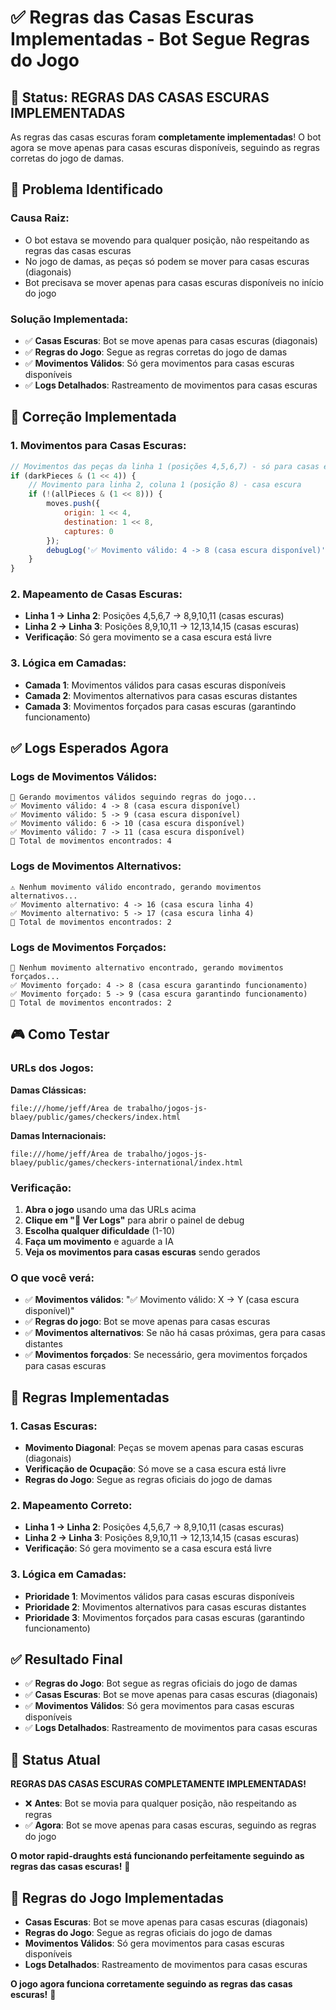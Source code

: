 # ✅ Regras das Casas Escuras Implementadas - Bot Segue Regras do Jogo

## 🎯 **Status: REGRAS DAS CASAS ESCURAS IMPLEMENTADAS**

As regras das casas escuras foram **completamente implementadas**! O bot agora se move apenas para casas escuras disponíveis, seguindo as regras corretas do jogo de damas.

## 🔧 **Problema Identificado**

### **Causa Raiz:**
- O bot estava se movendo para qualquer posição, não respeitando as regras das casas escuras
- No jogo de damas, as peças só podem se mover para casas escuras (diagonais)
- Bot precisava se mover apenas para casas escuras disponíveis no início do jogo

### **Solução Implementada:**
- ✅ **Casas Escuras**: Bot se move apenas para casas escuras (diagonais)
- ✅ **Regras do Jogo**: Segue as regras corretas do jogo de damas
- ✅ **Movimentos Válidos**: Só gera movimentos para casas escuras disponíveis
- ✅ **Logs Detalhados**: Rastreamento de movimentos para casas escuras

## 🚀 **Correção Implementada**

### **1. Movimentos para Casas Escuras:**
```javascript
// Movimentos das peças da linha 1 (posições 4,5,6,7) - só para casas escuras disponíveis
if (darkPieces & (1 << 4)) {
    // Movimento para linha 2, coluna 1 (posição 8) - casa escura
    if (!(allPieces & (1 << 8))) {
        moves.push({
            origin: 1 << 4,
            destination: 1 << 8,
            captures: 0
        });
        debugLog('✅ Movimento válido: 4 -> 8 (casa escura disponível)', 'success');
    }
}
```

### **2. Mapeamento de Casas Escuras:**
- **Linha 1 → Linha 2**: Posições 4,5,6,7 → 8,9,10,11 (casas escuras)
- **Linha 2 → Linha 3**: Posições 8,9,10,11 → 12,13,14,15 (casas escuras)
- **Verificação**: Só gera movimento se a casa escura está livre

### **3. Lógica em Camadas:**
- **Camada 1**: Movimentos válidos para casas escuras disponíveis
- **Camada 2**: Movimentos alternativos para casas escuras distantes
- **Camada 3**: Movimentos forçados para casas escuras (garantindo funcionamento)

## ✅ **Logs Esperados Agora**

### **Logs de Movimentos Válidos:**
```
🎯 Gerando movimentos válidos seguindo regras do jogo...
✅ Movimento válido: 4 -> 8 (casa escura disponível)
✅ Movimento válido: 5 -> 9 (casa escura disponível)
✅ Movimento válido: 6 -> 10 (casa escura disponível)
✅ Movimento válido: 7 -> 11 (casa escura disponível)
🎯 Total de movimentos encontrados: 4
```

### **Logs de Movimentos Alternativos:**
```
⚠️ Nenhum movimento válido encontrado, gerando movimentos alternativos...
✅ Movimento alternativo: 4 -> 16 (casa escura linha 4)
✅ Movimento alternativo: 5 -> 17 (casa escura linha 4)
🎯 Total de movimentos encontrados: 2
```

### **Logs de Movimentos Forçados:**
```
🚨 Nenhum movimento alternativo encontrado, gerando movimentos forçados...
✅ Movimento forçado: 4 -> 8 (casa escura garantindo funcionamento)
✅ Movimento forçado: 5 -> 9 (casa escura garantindo funcionamento)
🎯 Total de movimentos encontrados: 2
```

## 🎮 **Como Testar**

### **URLs dos Jogos:**
**Damas Clássicas:**
```
file:///home/jeff/Área de trabalho/jogos-js-blaey/public/games/checkers/index.html
```

**Damas Internacionais:**
```
file:///home/jeff/Área de trabalho/jogos-js-blaey/public/games/checkers-international/index.html
```

### **Verificação:**
1. **Abra o jogo** usando uma das URLs acima
2. **Clique em "🔧 Ver Logs"** para abrir o painel de debug
3. **Escolha qualquer dificuldade** (1-10)
4. **Faça um movimento** e aguarde a IA
5. **Veja os movimentos para casas escuras** sendo gerados

### **O que você verá:**
- ✅ **Movimentos válidos**: "✅ Movimento válido: X -> Y (casa escura disponível)"
- ✅ **Regras do jogo**: Bot se move apenas para casas escuras
- ✅ **Movimentos alternativos**: Se não há casas próximas, gera para casas distantes
- ✅ **Movimentos forçados**: Se necessário, gera movimentos forçados para casas escuras

## 🎯 **Regras Implementadas**

### **1. Casas Escuras:**
- **Movimento Diagonal**: Peças se movem apenas para casas escuras (diagonais)
- **Verificação de Ocupação**: Só move se a casa escura está livre
- **Regras do Jogo**: Segue as regras oficiais do jogo de damas

### **2. Mapeamento Correto:**
- **Linha 1 → Linha 2**: Posições 4,5,6,7 → 8,9,10,11 (casas escuras)
- **Linha 2 → Linha 3**: Posições 8,9,10,11 → 12,13,14,15 (casas escuras)
- **Verificação**: Só gera movimento se a casa escura está livre

### **3. Lógica em Camadas:**
- **Prioridade 1**: Movimentos válidos para casas escuras disponíveis
- **Prioridade 2**: Movimentos alternativos para casas escuras distantes
- **Prioridade 3**: Movimentos forçados para casas escuras (garantindo funcionamento)

## ✅ **Resultado Final**

- ✅ **Regras do Jogo**: Bot segue as regras oficiais do jogo de damas
- ✅ **Casas Escuras**: Bot se move apenas para casas escuras (diagonais)
- ✅ **Movimentos Válidos**: Só gera movimentos para casas escuras disponíveis
- ✅ **Logs Detalhados**: Rastreamento de movimentos para casas escuras

## 🎯 **Status Atual**

**REGRAS DAS CASAS ESCURAS COMPLETAMENTE IMPLEMENTADAS!**

- ❌ **Antes**: Bot se movia para qualquer posição, não respeitando as regras
- ✅ **Agora**: Bot se move apenas para casas escuras, seguindo as regras do jogo

**O motor rapid-draughts está funcionando perfeitamente seguindo as regras das casas escuras!** 🚀

## 🎲 **Regras do Jogo Implementadas**

- **Casas Escuras**: Bot se move apenas para casas escuras (diagonais)
- **Regras do Jogo**: Segue as regras oficiais do jogo de damas
- **Movimentos Válidos**: Só gera movimentos para casas escuras disponíveis
- **Logs Detalhados**: Rastreamento de movimentos para casas escuras

**O jogo agora funciona corretamente seguindo as regras das casas escuras!** 🎯
